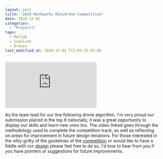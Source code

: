 ```yaml
---
layout: post
title: "2020 Mathworks Minidrone Competition"
date: 2020-12-02
categories: 
  - "Projects"
tags:
  - Matlab
  - Simulink
  - Drones
last_modified_at: 2020-12-02 T12:45:25-05:00
---
```


<div class="video-container">
  <iframe class="embed-responsive-item" src="https://www.youtube-nocookie.com/embed/gfnBs7dARIM?controls=0&amp;" frameborder="0"  allowfullscreen></iframe>
</div>

As the team lead for our line following drone algorithm, I'm very proud our submission placed in the top 6 nationally, it was a great opportunity to display our skills and learn new ones too. The video linked goes through the methodology used to complete the competition track, as well as reflecting on areas for improvement in future design iterations. For those interested in the nitty-gritty of the guidelines of the [competition](https://www.mathworks.com/videos/mathworks-minidrone-competition-introduction-to-the-competition-1551870041860.html) or would like to have a fiddle with our [design](https://github.com/joshuaallchin/GODrones) please feel free to do so, I'd love to hear from you if you have pointers or suggestions for future improvements.
